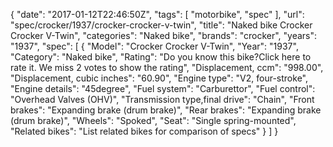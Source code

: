 {
    "date": "2017-01-12T22:46:50Z",
    "tags": [
        "motorbike",
        "spec"
    ],
    "url": "spec\/crocker\/1937\/crocker-crocker-v-twin",
    "title": "Naked bike Crocker Crocker V-Twin",
    "categories": "Naked bike",
    "brands": "crocker",
    "years": "1937",
    "spec": [
        {
            "Model": "Crocker Crocker V-Twin",
            "Year": "1937",
            "Category": "Naked bike",
            "Rating": "Do you know this bike?Click here to rate it. We miss 2 votes to show the rating",
            "Displacement, ccm": "998.00",
            "Displacement, cubic inches": "60.90",
            "Engine type": "V2, four-stroke",
            "Engine details": "45degree",
            "Fuel system": "Carburettor",
            "Fuel control": "Overhead Valves (OHV)",
            "Transmission type,final drive": "Chain",
            "Front brakes": "Expanding brake (drum brake)",
            "Rear brakes": "Expanding brake (drum brake)",
            "Wheels": "Spoked",
            "Seat": "Single spring-mounted",
            "Related bikes": "List related bikes for comparison of specs"
        }
    ]
}
